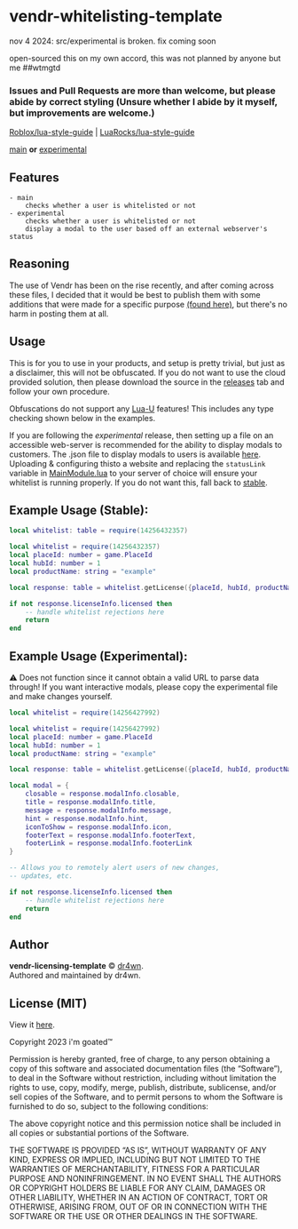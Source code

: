 # vendr-whitelisting-template

nov 4 2024: src/experimental is broken. fix coming soon

open-sourced this on my own accord, this was not planned by anyone but me ##wtmgtd

### Issues and Pull Requests are more than welcome, but please abide by correct styling (Unsure whether I abide by it myself, but improvements are welcome.)

[Roblox/lua-style-guide](https://roblox.github.io/lua-style-guide/) |
[LuaRocks/lua-style-guide](https://github.com/luarocks/lua-style-guide)

[main](./stable/MainModule.lua)  **or** [experimental](./experimental/MainModule.lua)

## Features
	- main
		checks whether a user is whitelisted or not
	- experimental
		checks whether a user is whitelisted or not
		display a modal to the user based off an external webserver's status

## Reasoning

The use of Vendr has been on the rise recently, and after coming across these files, I decided that it would be best to publish them with some additions that were made for a specific purpose [(found here)](./experimental/MainModule.lua), but there's no harm in posting them at all.

## Usage

This is for you to use in your products, and setup is pretty trivial, but just as a disclaimer, this will not be obfuscated. If you do not want to use the cloud provided solution, then please download the source in the [releases](https://github.com/dr4wn/vendr-whitelist-tempalte/releases) tab and follow your own procedure.

Obfuscations do not support any [Lua-U](https://github.com/Roblox/luau) features! This includes any type checking shown below in the examples.

If you are following the _experimental_ release, then setting up a file on an accessible web-server is recommended for the ability to display modals to customers. The .json file to display modals to users is available [here](./demo/status_demo.json). Uploading & configuring thisto a website and replacing the `statusLink` variable in [MainModule.lua](./experimental/MainModule.lua#L9) to your server of choice will ensure your whitelist is running properly. If you do not want this, fall back to [stable](./stable/MainModule.lua).

## Example Usage (Stable):

```lua
local whitelist: table = require(14256432357)
```

```lua
local whitelist = require(14256432357)
local placeId: number = game.PlaceId
local hubId: number = 1
local productName: string = "example"

local response: table = whitelist.getLicense({placeId, hubId, productName})

if not response.licenseInfo.licensed then
	-- handle whitelist rejections here
	return
end
```

## Example Usage (Experimental):
⚠️ Does not function since it cannot obtain a valid URL to parse data through! If you want interactive modals, please copy the experimental file and make changes yourself.
```lua
local whitelist = require(14256427992)
```


```lua
local whitelist = require(14256427992)
local placeId: number = game.PlaceId
local hubId: number = 1
local productName: string = "example"

local response: table = whitelist.getLicense({placeId, hubId, productName})

local modal = {
	closable = response.modalInfo.closable,
	title = response.modalInfo.title,
	message = response.modalInfo.message,
	hint = response.modalInfo.hint,
	iconToShow = response.modalInfo.icon,
	footerText = response.modalInfo.footerText,
	footerLink = response.modalInfo.footerLink
}

-- Allows you to remotely alert users of new changes,
-- updates, etc.

if not response.licenseInfo.licensed then
	-- handle whitelist rejections here
	return
end
```
## Author 

**vendr-licensing-template** © [dr4wn](https://github.com/dr4wn).  
Authored and maintained by dr4wn.

## License (MIT)

View it [here](https://opensource.org/license/mit/).

Copyright 2023 i'm goated™

Permission is hereby granted, free of charge, to any person obtaining a copy of this software and associated documentation files (the “Software”), to deal in the Software without restriction, including without limitation the rights to use, copy, modify, merge, publish, distribute, sublicense, and/or sell copies of the Software, and to permit persons to whom the Software is furnished to do so, subject to the following conditions:

The above copyright notice and this permission notice shall be included in all copies or substantial portions of the Software.

THE SOFTWARE IS PROVIDED “AS IS”, WITHOUT WARRANTY OF ANY KIND, EXPRESS OR IMPLIED, INCLUDING BUT NOT LIMITED TO THE WARRANTIES OF MERCHANTABILITY, FITNESS FOR A PARTICULAR PURPOSE AND NONINFRINGEMENT. IN NO EVENT SHALL THE AUTHORS OR COPYRIGHT HOLDERS BE LIABLE FOR ANY CLAIM, DAMAGES OR OTHER LIABILITY, WHETHER IN AN ACTION OF CONTRACT, TORT OR OTHERWISE, ARISING FROM, OUT OF OR IN CONNECTION WITH THE SOFTWARE OR THE USE OR OTHER DEALINGS IN THE SOFTWARE.
